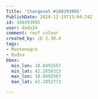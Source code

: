 ```yaml
---
Title: 'Changeset #160393995'
PublishDate: 2024-12-19T13:04:24Z
id: 160393995
user: dada24
comment: roof colour
created_by: iD 2.30.4
tags:
- Montenegro
- Budva
bbox:
  min_lon: 18.8491557
  min_lat: 42.2850313
  max_lon: 18.8492567
  max_lat: 42.2852773

---
```

